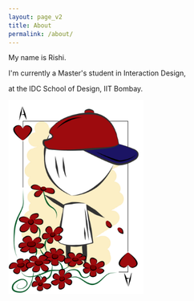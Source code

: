 ```yaml
---
layout: page_v2
title: About
permalink: /about/
---
```


<p align="center">

My name is Rishi. <br>

I'm currently a Master's student in Interaction Design, <br>

at the IDC School of Design, IIT Bombay. <br>


<img src="/media/Heart_Ace.jpg" width="270" />

</p>
